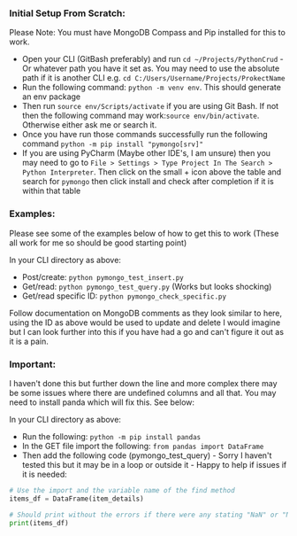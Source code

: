 

### Initial Setup From Scratch:
Please Note: You must have MongoDB Compass and Pip installed for this to work.

- Open your CLI (GitBash preferably) and run `cd ~/Projects/PythonCrud` - Or whatever path you have it set as. You may need to use the absolute path if it is another CLI e.g. `cd C:/Users/Username/Projects/ProkectName`
- Run the following command: `python -m venv env`. This should generate an env package
- Then run `source env/Scripts/activate` if you are using Git Bash. If not then the following command may work:`source env/bin/activate`. Otherwise either ask me or search it.
- Once you have run those commands successfully run the following command `python -m pip install "pymongo[srv]"`
- If you are using PyCharm (Maybe other IDE's, I am unsure) then you may need to go to `File > Settings > Type Project In The Search > Python Interpreter`. Then click on the small + icon above the table and search for `pymongo` then click install and check after completion if it is within that table

### Examples:
Please see some of the examples below of how to get this to work (These all work for me so should be good starting point)

In your CLI directory as above:
- Post/create: `python pymongo_test_insert.py`
- Get/read: `python pymongo_test_query.py` (Works but looks shocking)
- Get/read specific ID: `python pymongo_check_specific.py`

Follow documentation on MongoDB comments as they look similar to here, using the ID as above would be used to update and delete I would imagine but I can look further into this if you have had a go and can't figure it out as it is a pain.

### Important:
I haven't done this but further down the line and more complex there may be some issues where there are undefined columns and all that. You may need to install panda which will fix this. See below:

In your CLI directory as above:
- Run the following: `python -m pip install pandas`
- In the GET file import the following: `from pandas import DataFrame`
- Then add the following code (pymongo_test_query) - Sorry I haven't tested this but it may be in a loop or outside it - Happy to help if issues if it is needed:
```python
# Use the import and the variable name of the find method
items_df = DataFrame(item_details)

# Should print without the errors if there were any stating "NaN" or "NaT"
print(items_df)
```

